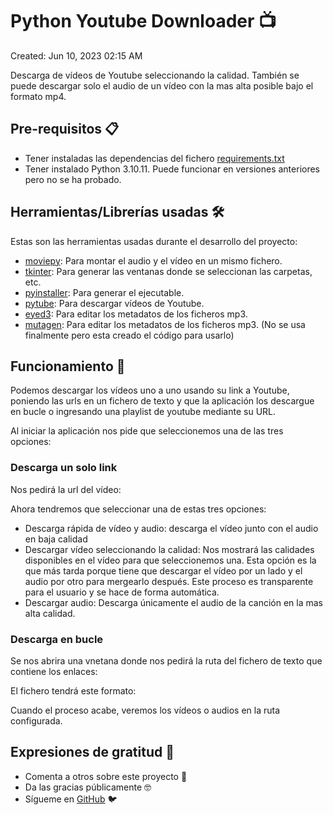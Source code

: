 # Python Youtube Downloader 📺

Created: Jun 10, 2023 02:15 AM

Descarga de vídeos de Youtube seleccionando la calidad. También se puede descargar solo el audio de un vídeo con la mas alta posible bajo el formato mp4.

## Pre-requisitos 📋

- Tener instaladas las dependencias del fichero [requirements.txt](requirements.txt)
- Tener instalado Python 3.10.11. Puede funcionar en versiones anteriores pero no se ha probado.

## Herramientas/Librerías usadas 🛠️

Estas son las herramientas usadas durante el desarrollo del proyecto:

- [moviepy](https://pypi.org/project/moviepy/): Para montar el audio y el vídeo en un mismo fichero.
- [tkinter](https://docs.python.org/es/3/library/tkinter.html): Para generar las ventanas donde se seleccionan las carpetas, etc.
- [pyinstaller](https://www.pyinstaller.org/): Para generar el ejecutable.
- [pytube](https://pypi.org/project/pytube/): Para descargar vídeos de Youtube.
- [eyed3](https://pypi.org/project/eyed3/): Para editar los metadatos de los ficheros mp3.
- [mutagen](https://pypi.org/project/mutagen/): Para editar los metadatos de los ficheros mp3. (No se usa finalmente pero esta creado el código para usarlo)


## Funcionamiento 🔧

Podemos descargar los vídeos uno a uno usando su link a Youtube, poniendo las urls en un fichero de texto y que la aplicación los descargue en bucle o ingresando una playlist de youtube mediante su URL.

Al iniciar la aplicación nos pide que seleccionemos una de las tres opciones:

### Descarga un solo link

Nos pedirá la url del vídeo:

Ahora tendremos que seleccionar una de estas tres opciones:

- Descarga rápida de vídeo y audio: descarga el vídeo junto con el audio en baja calidad
- Descargar vídeo seleccionando la calidad: Nos mostrará las calidades disponibles en el vídeo para que seleccionemos una. Esta opción es la que más tarda porque tiene que descargar el vídeo por un lado y el audio por otro para mergearlo después. Este proceso es transparente para el usuario y se hace de forma automática.
- Descargar audio: Descarga únicamente el audio de la canción en la mas alta calidad.

### Descarga en bucle

Se nos abrira una vnetana donde nos pedirá la ruta del fichero de texto que contiene los enlaces:

El fichero tendrá este formato:

Cuando el proceso acabe, veremos los vídeos o audios en la ruta configurada.

## Expresiones de gratitud 🎁

- Comenta a otros sobre este proyecto 📢
- Da las gracias públicamente 🤓
- Sígueme en [GitHub](https://github.com/SlotyHolly) 🐦
